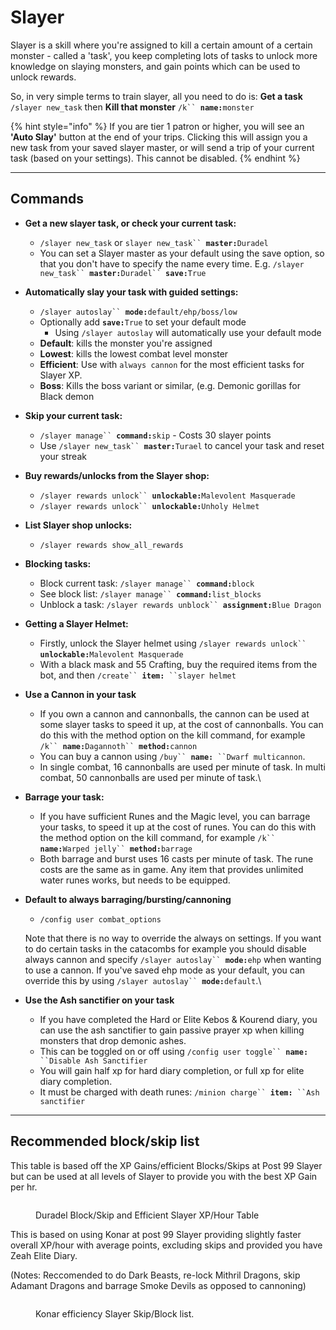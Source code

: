 # Slayer

Slayer is a skill where you're assigned to kill a certain amount of a certain monster - called a 'task', you keep completing lots of tasks to unlock more knowledge on slaying monsters, and gain points which can be used to unlock rewards.

So, in very simple terms to train slayer, all you need to do is: **Get a task** `/slayer new_task` then **Kill that monster** `/k`` `**`name:`**`monster`

{% hint style="info" %}
If you are tier 1 patron or higher, you will see an **'Auto Slay'** button at the end of your trips. Clicking this will assign you a new task from your saved slayer master, or will send a trip of your current task (based on your settings). This cannot be disabled.
{% endhint %}

***

## Commands

*   **Get a new slayer task, or check your current task:**

    * `/slayer new_task` or `slayer new_task`` `**`master:`**`Duradel`
    * You can set a Slayer master as your default using the save option, so that you don't have to specify the name every time. E.g.  `/slayer new_task`` `**`master:`**`Duradel`` `**`save:`**`True`


*   **Automatically slay your task with guided settings:**

    * `/slayer autoslay`` `**`mode:`**`default/ehp/boss/low`
    * Optionally add **`save:`**`True` to set your default mode
      * Using `/slayer autoslay` will automatically use your default mode
    * **Default**: kills the monster you're assigned
    * **Lowest**: kills the lowest combat level monster
    * **Efficient**: Use with `always cannon` for the most efficient tasks for Slayer XP.
    * **Boss**: Kills the boss variant or similar, (e.g. Demonic gorillas for Black demon


*   **Skip your current task:**

    * `/slayer manage`` `**`command:`**`skip` - Costs 30 slayer points
    * Use  `/slayer new_task`` `**`master:`**`Turael` to cancel your task and reset your streak


*   **Buy rewards/unlocks from the Slayer shop:**

    * `/slayer rewards unlock`` `**`unlockable:`**`Malevolent Masquerade`
    * `/slayer rewards unlock`` `**`unlockable:`**`Unholy Helmet`


*   **List Slayer shop unlocks:**

    * `/slayer rewards show_all_rewards`


*   **Blocking tasks:**

    * Block current task: `/slayer manage`` `**`command:`**`block`
    * See block list: `/slayer manage`` `**`command:`**`list_blocks`
    * Unblock a task: `/slayer rewards unblock`` `**`assignment:`**`Blue Dragon`


*   **Getting a Slayer Helmet:**

    * Firstly, unlock the Slayer helmet using `/slayer rewards unlock`` `**`unlockable:`**`Malevolent Masquerade`
    * With a black mask and 55 Crafting, buy the required items from the bot, and then `/create`` `**`item:`**` ``slayer helmet`&#x20;


* **Use a Cannon in your task**
  * If you own a cannon and cannonballs, the cannon can be used at some slayer tasks to speed it up, at the cost of cannonballs. You can do this with the method option on the kill command, for example `/k`` `**`name:`**`Dagannoth`` `**`method:`**`cannon`
  * You can buy a cannon using `/buy`` `**`name:`**` ``Dwarf multicannon`.
  * In single combat, 16 cannonballs are used per minute of task. In multi combat, 50 cannonballs are used per minute of task.\

*   **Barrage your task:**

    * If you have sufficient Runes and the Magic level, you can barrage your tasks, to speed it up at the cost of runes. You can do this with the method option on the kill command, for example `/k`` `**`name:`**`Warped jelly`` `**`method:`**`barrage`
    * Both barrage and burst uses 16 casts per minute of task. The rune costs are the same as in game. Any item that provides unlimited water runes works, but needs to be equipped.


*   **Default to always barraging/bursting/cannoning**

    * `/config user combat_options`

    Note that there is no way to override the always on settings. If you want to do certain tasks in the catacombs for example you should disable always cannon and specify `/slayer autoslay`` `**`mode:`**`ehp` when wanting to use a cannon. If you've saved ehp mode as your default, you can override this by using `/slayer autoslay`` `**`mode:`**`default`.\

* **Use the Ash sanctifier on your task**
  * If you have completed the Hard or Elite Kebos & Kourend diary, you can use the ash sanctifier to gain passive prayer xp when killing monsters that drop demonic ashes.
  * This can be toggled on or off using `/config user toggle`` `**`name:`**` ``Disable Ash Sanctifier`
  * You will gain half xp for hard diary completion, or full xp for elite diary completion.
  * It must be charged with death runes: `/minion charge`` `**`item:`**` ``Ash sanctifier`

***

## Recommended block/skip list

This table is based off the XP Gains/efficient Blocks/Skips at Post 99 Slayer but can be used at all levels of Slayer to provide you with the best XP Gain per hr.

<figure><img src="../../.gitbook/assets/Duradaddy.png" alt=""><figcaption><p>Duradel Block/Skip and Efficient Slayer XP/Hour Table</p></figcaption></figure>

This is based on using Konar at post 99 Slayer providing slightly faster overall XP/hour with average points, excluding skips and provided you have Zeah Elite Diary. &#x20;

(Notes: Reccomended to do Dark Beasts, re-lock Mithril Dragons, skip Adamant Dragons and barrage Smoke Devils as opposed to cannoning)

<figure><img src="../../.gitbook/assets/Konarmommy.png" alt=""><figcaption><p>Konar efficiency Slayer Skip/Block list.</p></figcaption></figure>
